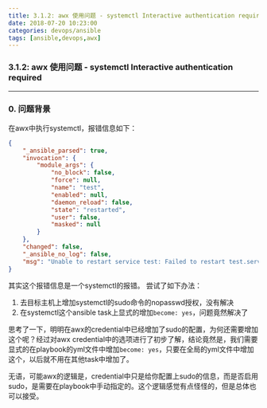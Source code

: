 ```yaml
---
title: 3.1.2: awx 使用问题 - systemctl Interactive authentication required
date: 2018-07-20 10:23:00
categories: devops/ansible
tags: [ansible,devops,awx]
---
```

### 3.1.2: awx 使用问题 - systemctl Interactive authentication required

---

### 0. 问题背景
在awx中执行systemctl，报错信息如下：
``` json
{
    "_ansible_parsed": true,
    "invocation": {
        "module_args": {
            "no_block": false,
            "force": null,
            "name": "test",
            "enabled": null,
            "daemon_reload": false,
            "state": "restarted",
            "user": false,
            "masked": null
        }
    },
    "changed": false,
    "_ansible_no_log": false,
    "msg": "Unable to restart service test: Failed to restart test.service: Interactive authentication required.\nSee system logs and 'systemctl status test.service' for details.\n"
}
```

其实这个报错信息是一个systemctl的报错。 尝试了如下办法：
1. 去目标主机上增加systemctl的sudo命令的nopasswd授权，没有解决
2. 在systemctl这个ansible task上显式的增加`become: yes`，问题竟然解决了  

思考了一下，明明在awx的credential中已经增加了sudo的配置，为何还需要增加这个呢？经过对awx credential中的选项进行了初步了解，结论竟然是，我们需要显式的在playbook的yml文件中增加`become: yes`，只要在全局的yml文件中增加这个，以后就不用在其他task中增加了。

无语，可能awx的逻辑是，credential中只是给你配置上sudo的信息，而是否启用sudo，是需要在playbook中手动指定的。这个逻辑感觉有点怪怪的，但是总体也可以接受。